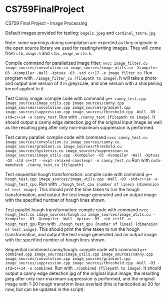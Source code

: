 # CS759FinalProject
CS759 Final Project - Image Processing

Default images provided for testing: `bagelz.jpeg` and `cardinal_tetra.jpg`

Note: some warnings during compilation are expected as they originate in the open source library we used for reading/writing images. They will come from `stb_image.h` and `stbi_image_write.h`.

Compile command for parallelized image filter: `nvcc image_filter.cu image_sources/convolution.cu image_sources/image_utils.cu -Xcompiler -O3 -Xcompiler -Wall -Xptxas -O3 -std c++17 -o image_filter_cu`. Run program with `./image_filter_cu {filepath to image}`. It will take a photo and output one version of it in greyscale, and one version with a sharpening kernel applied to it.

Test Canny image: compile code with command `g++ canny_test.cpp image_sources/image_utils.cpp image_sources/canny.cpp image_sources/convolution.cpp image_sources/gradient.cpp image_sources/suppression.cpp image_sources/threshold.cpp -Wall -O3 -std=c++14 -o canny_test`. Run with `./canny_test {filepath to image}`. It should output a canny edge detection jpg of the original input image as well as the resulting jpeg after only non-maximum suppression is performed.

Test canny parallel: compile code with command `nvcc canny_test.cu image_sources/convolution.cu image_sources/canny.cu image_sources/gradient.cu image_sources/threshold.cu image_sources/hystersis.cu image_sources/suppression.cu image_sources/image_utils.cpp -Xcompiler -O3 -Xcompiler -Wall -Xptxas -O3 -std c++17 --expt-relaxed-constexpr -o canny_test_cu` Run with `cuda-memcheck ./canny_test_cu {filepath}`

Test sequential hough transformation: compile code with command `g++ hough_test.cpp image_sources/image_utils.cpp -Wall -O3 -std=c++14 -o hough_test_cpu`. Run with `./hough_test_cpu {number of lines} {dimension of test image}`. This should print the time taken to run the hough transformation, and output the test image generated and an output image with the specified number of hough lines shown.

Test parallel hough transformation: compile code with command `nvcc hough_test.cu image_sources/hough.cu image_sources/image_utils.cu -Xcompiler -O3 -Xcompiler -Wall -Xptxas -O3 -std c++17 -o hough_test_gpu` Run with `./hough_test_gpu {number of lines} {dimension of test image}`. This should print the time taken to run the hough transformation, and output the test image generated and an output image with the specified number of hough lines shown.

Sequential combined canny/hough: compile code with command `g++ combined.cpp image_sources/image_utils.cpp image_sources/canny.cpp image_sources/convolution.cpp image_sources/gradient.cpp image_sources/suppression.cpp image_sources/threshold.cpp -Wall -O3 -std=c++14 -o combined`. Run with `./combined {filepath to image}`. It should output a canny edge detection jpg of the original input image, the resulting jpeg after only non-maximum suppression is performed, and the original image with 1-20 hough transform lines overlaid (this is hardcoded as 20 for now, but can be updated in the script).

